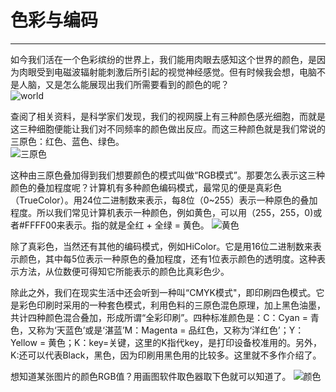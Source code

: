 # 色彩与编码
----------
如今我们活在一个色彩缤纷的世界上，我们能用肉眼去感知这个世界的颜色，是因为肉眼受到电磁波辐射能刺激后所引起的视觉神经感觉。但有时候我会想，电脑不是人脑，又是怎么能展现出我们所需要看到的颜色的呢？  
![world](https://timgsa.baidu.com/timg?image&quality=80&size=b9999_10000&sec=1539505575979&di=5c27c7ab8a04324109f46ea073305017&imgtype=0&src=http%3A%2F%2Fimgsrc.baidu.com%2Fimgad%2Fpic%2Fitem%2F242dd42a2834349b847f99acc2ea15ce36d3be9a.jpg)

查阅了相关资料，是科学家们发现，我们的视网膜上有三种颜色感光细胞，而就是这三种细胞便能让我们对不同频率的颜色做出反应。而这三种颜色就是我们常说的三原色：红色、蓝色、绿色。  
![三原色](https://timgsa.baidu.com/timg?image&quality=80&size=b9999_10000&sec=1539505801614&di=e713491792da0e699c731e05a967dc76&imgtype=0&src=http%3A%2F%2Fh.hiphotos.baidu.com%2Fzhidao%2Fpic%2Fitem%2Fc8ea15ce36d3d539c19ce7aa3c87e950352ab032.jpg)

这种由三原色叠加得到我们想要颜色的模式叫做“RGB模式”。那要怎么表示这三种颜色的叠加程度呢？计算机有多种颜色编码模式，最常见的便是真彩色（TrueColor）。用24位二进制数来表示，每8位（0~255）表示一种原色的叠加程度。所以我们常见计算机表示一种颜色，例如黄色，可以用（255，255，0)或者#FFFF00来表示。指的就是全红 + 全绿 = 黄色。
![黄色](https://timgsa.baidu.com/timg?image&quality=80&size=b9999_10000&sec=1539506150088&di=a22e7691c58b44387c3b1cc11c6d1c3d&imgtype=0&src=http%3A%2F%2Fpic32.photophoto.cn%2F20140922%2F0017031000546394_b.jpg)

除了真彩色，当然还有其他的编码模式，例如HiColor。它是用16位二进制数来表示颜色，其中每5位表示一种原色的叠加程度，还有1位表示颜色的透明度。这种表示方法，从位数便可得知它所能表示的颜色比真彩色少。

除此之外，我们在现实生活中还会听到一种叫“CMYK模式"，即印刷四色模式。它是彩色印刷时采用的一种套色模式，利用色料的三原色混色原理，加上黑色油墨，共计四种颜色混合叠加，形成所谓“全彩印刷”。四种标准颜色是：C：Cyan = 青色，又称为‘天蓝色’或是‘湛蓝’M：Magenta = 品红色，又称为‘洋红色’；Y：Yellow = 黄色；K：key=关键，这里的K指代key，是打印设备校准用的。另外，K:还可以代表Black，黑色，因为印刷用黑色用的比较多。这里就不多作介绍了。

想知道某张图片的颜色RGB值？用画图软件取色器取下色就可以知道了。
![颜色](https://gss0.bdstatic.com/94o3dSag_xI4khGkpoWK1HF6hhy/baike/c0=baike150,5,5,150,50/sign=7bcbda10f8198618554ae7d62b844516/a1ec08fa513d2697913e572c55fbb2fb4216d8d6.jpg)


